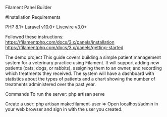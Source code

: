 Filament Panel Builder

#Installation Requirements

PHP 8.1+
Laravel v10.0+
Livewire v3.0+


Followed these instructions:
    https://filamentphp.com/docs/3.x/panels/installation
    https://filamentphp.com/docs/3.x/panels/getting-started


The demo project
This guide covers building a simple patient management system for a veterinary practice using Filament. It will support adding new patients (cats, dogs, or rabbits), assigning them to an owner, and recording which treatments they received. The system will have a dashboard with statistics about the types of patients and a chart showing the number of treatments administered over the past year.


Commands
To run the server:  php artisan serve

Create a user: php artisan make:filament-user
    => Open localhost/admin in your web browser and sign in with the user you created.